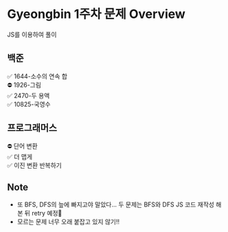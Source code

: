 # Gyeongbin 1주차 문제 Overview
JS를 이용하여 풀이

## 백준
✅ 1644-소수의 연속 합 <br />
⛔️ 1926-그림 <br />
✅ 2470-두 용액 <br />
✅ 10825-국영수 <br />

## 프로그래머스
⛔️ 단어 변환 <br />
✅ 더 맵게 <br />
✅ 이진 변환 반복하기 <br />

## Note
- 또 BFS, DFS의 늪에 빠지고야 말았다... 두 문제는 BFS와 DFS JS 코드 재작성 해 본 뒤 retry 예정🥹
- 모르는 문제 너무 오래 붙잡고 있지 않기‼️
